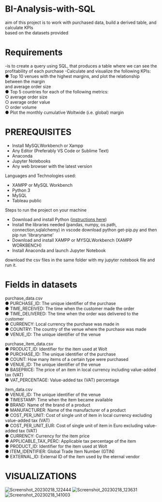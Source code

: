 # BI-Analysis-with-SQL
aim of this project is to work with purchased data, build a derived table, and calculate KPIs<br>
based on the datasets provided


# Requirements
-is to create a query using SQL, that produces a table where we can see the profitability of each
purchase
-Calculate and visualize the following KPIs:<br>
    ● Top 10 venues with the highest margins, and plot the relationship between the margin<br>
      and average order size<br>
    ● Top 5 countries for each of the following metrics:<br>
        ○ average order size<br>
        ○ average order value<br>
        ○ order volume<br>
    ● Plot the monthly cumulative Woltwide (i.e. global) margin<br>
  
# PREREQUISITES<br>
- Install MySQLWorkbench or Xampp<br>
- Any Editor (Preferably VS Code or Sublime Text)<br>
- Anaconda<br>
- Jupyter Notebooks<br>
- Any web browser with the latest version<br>

Languages and Technologies used:<br>

- XAMPP or MySQL Workbench<br>
- Python 3<br>
- MySQL<br>
- Tableau public<br>

Steps to run the project on your machine<br>

- Download and install Python ([instructions here](https://www.geeksforgeeks.org/how-to-install-python-on-windows/))<br>
- Install the libraries needed (pandas, numpy, os.path, connection,sqlalchemy) in vscode download python get-pip.py and then pip run 'libraryname'<br>
- Download and install XAMPP or MYSQLWorkbench (XAMPP WORKBENCH)<br>
- Install Anaconda and launch Jupyter Notebook<br>

download the csv files in the same folder with my jupyter notebook file and run it.



# Fields in datasets<br>
purchase_data.csv<br>
● PURCHASE_ID: The unique identifier of the purchase<br>
● TIME_RECEIVED: The time when the customer made the order<br>
● TIME_DELIVERED: The time when the order was delivered to the customer<br>
● CURRENCY: Local currency the purchase was made in<br>
● COUNTRY: The country of the venue where the purchase was made<br>
● VENUE_ID: The unique identifier of the venue<br>

purchase_item_data.csv<br>
● PRODUCT_ID: Identifier for the item used at Wolt<br>
● PURCHASE_ID: The unique identifier of the purchase<br>
● COUNT: How many items of a certain type were purchased<br>
● VENUE_ID: The unique identifier of the venue<br>
● BASEPRICE: The price of an item in local currency including value-added tax (VAT)<br>
● VAT_PERCENTAGE: Value-added tax (VAT) percentage<br>

item_data.csv<br>
● VENUE_ID: The unique identifier of the venue<br>
● TIMESTAMP: Time when the item became available<br>
● BRAND: Name of the brand of a product<br>
● MANUFACTURER: Name of the manufacturer of a product<br>
● COST_PER_UNIT: Cost of single unit of item in local currency excluding value-added
tax (VAT)<br>
● COST_PER_UNIT_EUR: Cost of single unit of item in Euro excluding value-added tax
(VAT)<br>
● CURRENCY: Currency for the item price<br>
● APPLICABLE_TAX_PERC: Applicable tax percentage of the item<br>
● PRODUCT_ID: Identifier for the item used at Wolt<br>
● ITEM_IDENTIFIER: Global Trade Item Number (GTIN)<br>
● EXTERNAL_ID: External ID of the item used by the eternal vendor<br>

# VISUALIZATIONS<br>


![Screenshot_20230218_122444](https://user-images.githubusercontent.com/105230372/220627888-1061d177-ac3e-45bf-bc16-493180077690.png)
![Screenshot_20230218_123631](https://user-images.githubusercontent.com/105230372/220627893-dac3332a-1c7d-47d5-852d-55b5dbdc89b6.png)
![Screenshot_20230218_141003](https://user-images.githubusercontent.com/105230372/220627898-9079afe1-647a-4a0f-92dd-8b0fcff0e704.png)
